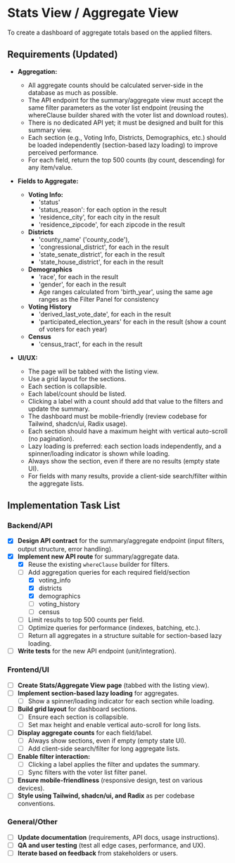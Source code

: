 # Stats View / Aggregate View

To create a dashboard of aggregate totals based on the applied filters.

## Requirements (Updated)

- **Aggregation:**
  - All aggregate counts should be calculated server-side in the database as much as possible.
  - The API endpoint for the summary/aggregate view must accept the same filter parameters as the voter list endpoint (reusing the whereClause builder shared with the voter list and download routes).
  - There is no dedicated API yet; it must be designed and built for this summary view.
  - Each section (e.g., Voting Info, Districts, Demographics, etc.) should be loaded independently (section-based lazy loading) to improve perceived performance.
  - For each field, return the top 500 counts (by count, descending) for any item/value.

- **Fields to Aggregate:**
  - **Voting Info:**
    - 'status'
    - 'status_reason': for each option in the result
    - 'residence_city', for each city in the result
    - 'residence_zipcode', for each zipcode in the result
  - **Districts**
    - 'county_name' ('county_code'),
    - 'congressional_district', for each in the result
    - 'state_senate_district', for each in the result
    - 'state_house_district', for each in the result
  - **Demographics**
    - 'race', for each in the result
    - 'gender', for each in the result
    - Age ranges calculated from 'birth_year', using the same age ranges as the Filter Panel for consistency
  - **Voting History**
    - 'derived_last_vote_date', for each in the result
    - 'participated_election_years' for each in the result (show a count of voters for each year)
  - **Census**
    - 'census_tract', for each in the result

- **UI/UX:**
  - The page will be tabbed with the listing view.
  - Use a grid layout for the sections.
  - Each section is collapsible.
  - Each label/count should be listed.
  - Clicking a label with a count should add that value to the filters and update the summary.
  - The dashboard must be mobile-friendly (review codebase for Tailwind, shadcn/ui, Radix usage).
  - Each section should have a maximum height with vertical auto-scroll (no pagination).
  - Lazy loading is preferred: each section loads independently, and a spinner/loading indicator is shown while loading.
  - Always show the section, even if there are no results (empty state UI).
  - For fields with many results, provide a client-side search/filter within the aggregate lists.

## Implementation Task List

### Backend/API
- [x] **Design API contract** for the summary/aggregate endpoint (input filters, output structure, error handling).
- [x] **Implement new API route** for summary/aggregate data.
    - [x] Reuse the existing `whereClause` builder for filters.
    - [ ] Add aggregation queries for each required field/section
        - [x] voting_info
        - [x] districts
        - [x] demographics
        - [ ] voting_history
        - [ ] census
    - [ ] Limit results to top 500 counts per field.
    - [ ] Optimize queries for performance (indexes, batching, etc.).
    - [ ] Return all aggregates in a structure suitable for section-based lazy loading.
- [ ] **Write tests** for the new API endpoint (unit/integration).

### Frontend/UI
- [ ] **Create Stats/Aggregate View page** (tabbed with the listing view).
- [ ] **Implement section-based lazy loading** for aggregates.
    - [ ] Show a spinner/loading indicator for each section while loading.
- [ ] **Build grid layout** for dashboard sections.
    - [ ] Ensure each section is collapsible.
    - [ ] Set max height and enable vertical auto-scroll for long lists.
- [ ] **Display aggregate counts** for each field/label.
    - [ ] Always show sections, even if empty (empty state UI).
    - [ ] Add client-side search/filter for long aggregate lists.
- [ ] **Enable filter interaction:**
    - [ ] Clicking a label applies the filter and updates the summary.
    - [ ] Sync filters with the voter list filter panel.
- [ ] **Ensure mobile-friendliness** (responsive design, test on various devices).
- [ ] **Style using Tailwind, shadcn/ui, and Radix** as per codebase conventions.

### General/Other
- [ ] **Update documentation** (requirements, API docs, usage instructions).
- [ ] **QA and user testing** (test all edge cases, performance, and UX).
- [ ] **Iterate based on feedback** from stakeholders or users.
